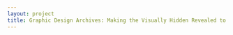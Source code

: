 ```yaml
--- 
layout: project 
title: Graphic Design Archives: Making the Visually Hidden Revealed to Scholars
---
```



